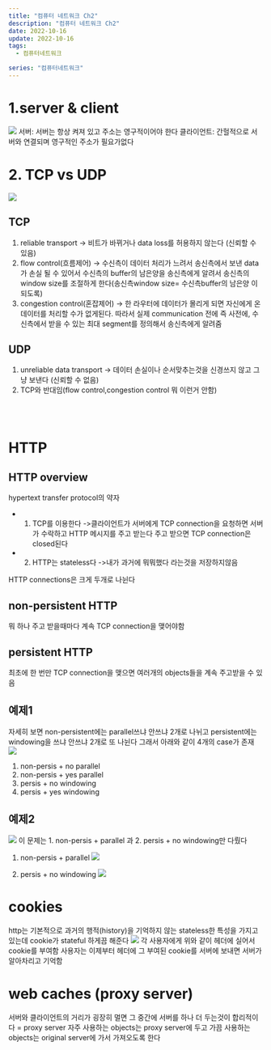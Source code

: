```yaml
---
title: "컴퓨터 네트워크 Ch2"
description: "컴퓨터 네트워크 Ch2"
date: 2022-10-16
update: 2022-10-16
tags:
  - 컴퓨터네트워크

series: "컴퓨터네트워크"
---
```


# 1.server & client
![](https://velog.velcdn.com/images/97gkswn/post/ea20593d-8c88-4409-b787-51a9222231b8/image.png)
서버: 서버는 항상 켜져 있고 주소는 영구적이어야 한다 
클라이언트: 간헐적으로 서버와 연결되며 영구적인 주소가 필요가없다

# 2. TCP vs UDP
![](https://velog.velcdn.com/images/97gkswn/post/0c173ae2-fc70-4223-a007-1da4fd212cb2/image.png)
## TCP
1. reliable transport -> 비트가 바뀌거나 data loss를 허용하지 않는다 (신뢰할 수 있음)
2. flow control(흐름제어) -> 수신측이 데이터 처리가 느려서 송신측에서 보낸 data가 손실 될 수 있어서 수신측의 buffer의 남은양을 송신측에게 알려서 송신측의 window size를 조절하게 한다(송신측window size= 수신측buffer의 남은양 이 되도록)
3. congestion control(혼잡제어) -> 한 라우터에 데이터가 몰리게 되면 자신에게 온 데이터를 처리할 수가 없게된다. 따라서  실제 communication 전에 즉 사전에, 수신측에서 받을 수 있는 최대 segment를 정의해서 송신측에게 알려줌
## UDP
1. unreliable data transport -> 데이터 손실이나 순서맞추는것을 신경쓰지 않고 그냥 보낸다 (신뢰할 수 없음)
2. TCP와 반대임(flow control,congestion control 뭐 이런거 안함)
<br>
<br>

# HTTP
## HTTP overview
hypertext transfer protocol의 약자
- 1. TCP를 이용한다
->클라이언트가 서버에게 TCP connection을 요청하면 서버가 수락하고 HTTP 메시지를 주고 받는다
주고 받으면 TCP connection은 closed된다
- 2. HTTP는 stateless다 
->내가 과거에 뭐뭐했다 라는것을 저장하지않음

HTTP connections은 크게 두개로 나뉜다
## non-persistent HTTP
뭐 하나 주고 받을때마다 계속 TCP connection을 맺어야함


## persistent HTTP
최초에 한 번만 TCP connection을 맺으면 여러개의 objects들을 계속 주고받을 수 있음

## 예제1
자세히 보면 non-persistent에는 parallel쓰냐 안쓰냐 2개로 나뉘고
persistent에는 windowing을 쓰냐 안쓰냐 2개로 또 나뉜다
그래서 아래와 같이 4개의 case가 존재
![](https://velog.velcdn.com/images/97gkswn/post/be953ea8-9c0c-4550-b6b0-cef2e3dfbfea/image.png)
1. non-persis + no parallel
2. non-persis + yes parallel
3. persis + no windowing
4. persis + yes windowing

## 예제2
![](https://velog.velcdn.com/images/97gkswn/post/dec295c2-ba6e-4379-99be-e0393548772f/image.png)
이 문제는 1. non-persis + parallel 과 2. persis + no windowing만 다뤘다

1. non-persis + parallel
![](https://velog.velcdn.com/images/97gkswn/post/71f13faf-fff8-45a1-8520-7d31fd743c12/image.png)

2. persis + no windowing
![](https://velog.velcdn.com/images/97gkswn/post/2108e6da-6c3a-4415-9244-d579c659d555/image.png)

# cookies
http는 기본적으로 과거의 행적(history)을 기억하지 않는 stateless한 특성을 가지고 있는데 cookie가 stateful 하게끔 해준다
![](https://velog.velcdn.com/images/97gkswn/post/95744817-66b9-40d1-b0dd-87674f0e408f/image.png)
각 사용자에게  위와 같이 헤더에 실어서 cookie를 부여함
사용자는 이제부터 헤더에 그 부여된 cookie를 서버에 보내면 서버가 알아차리고 기억함
# web caches (proxy server)
서버와 클라이언트의 거리가 굉장히 멀면 그 중간에 서버를 하나 더 두는것이 합리적이다 = proxy server 
자주 사용하는 objects는 proxy server에 두고 가끔 사용하는 objects는 original server에 가서 가져오도록 한다

